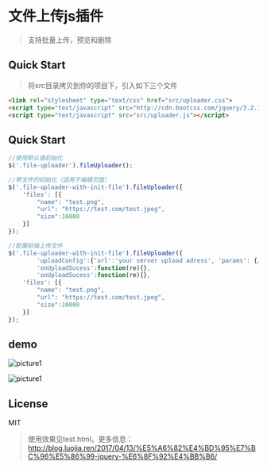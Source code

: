 # 文件上传js插件
> 支持批量上传，预览和删除

## Quick Start
>将src目录拷贝到你的项目下，引入如下三个文件

``` html
<link rel="stylesheet" type="text/css" href="src/uploader.css">
<script type="text/javascript" src="http://cdn.bootcss.com/jquery/3.2.1/jquery.min.js"></script>
<script type="text/javascript" src="src/uploader.js"></script>
```

## Quick Start
```js
//使用默认值初始化
$('.file-uploader').fileUploader();

//带文件的初始化（适用于编辑页面）
$('.file-uploader-with-init-file').fileUploader({
    'files': [{
        "name": "test.png",
        "url": "https://test.com/test.jpeg",
        "size":10000
    }]
});

//配置前端上传文件
$('.file-uploader-with-init-file').fileUploader({
        'uploadConfig':{'url':'your server upload adress', 'params': {//your server upload auth params}}
        'onUploadSucess':function(re){},
        'onUploadSucess':function(re){},
    'files': [{
        "name": "test.png",
        "url": "https://test.com/test.jpeg",
        "size":10000
    }]
});
```

## demo

![picture1](http://blog.luojia.ren/upload/WechatIMG1.jpeg)

![picture1](http://blog.luojia.ren/upload/WechatIMG2.jpeg)

## License

MIT

>使用效果见test.html。更多信息：http://blog.luojia.ren/2017/04/13/%E5%A6%82%E4%BD%95%E7%BC%96%E5%86%99-jquery-%E6%8F%92%E4%BB%B6/
